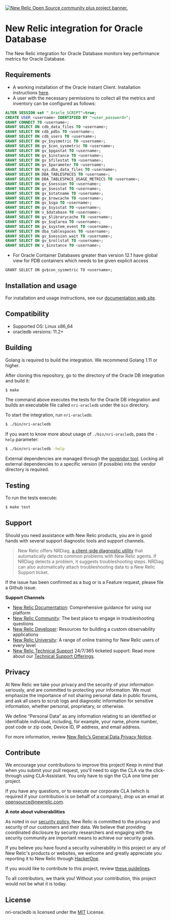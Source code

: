 <a href="https://opensource.newrelic.com/oss-category/#community-plus"><picture><source media="(prefers-color-scheme: dark)" srcset="https://github.com/newrelic/opensource-website/raw/main/src/images/categories/dark/Community_Plus.png"><source media="(prefers-color-scheme: light)" srcset="https://github.com/newrelic/opensource-website/raw/main/src/images/categories/Community_Plus.png"><img alt="New Relic Open Source community plus project banner." src="https://github.com/newrelic/opensource-website/raw/main/src/images/categories/Community_Plus.png"></picture></a> 

# New Relic integration for Oracle Database

The New Relic integration for Oracle Database monitors key performance metrics for Oracle Database.

## Requirements

* A working installation of the Oracle Instant Client. Installation instructions [here](http://www.oracle.com/technetwork/database/database-technologies/instant-client/downloads/index.html).
* A user with the necessary permissions to collect all the metrics and inventory can be configured as follows:
```sql
ALTER SESSION set "_Oracle_SCRIPT"=true;
CREATE USER <username> IDENTIFIED BY "<user_password>";
GRANT CONNECT TO <username>;
GRANT SELECT ON cdb_data_files TO <username>;
GRANT SELECT ON cdb_pdbs TO <username>;
GRANT SELECT ON cdb_users TO <username>;
GRANT SELECT ON gv_$sysmetric TO <username>;
GRANT SELECT ON gv_$con_sysmetric TO <username>;
GRANT SELECT ON gv_$pgastat TO <username>;
GRANT SELECT ON gv_$instance TO <username>;
GRANT SELECT ON gv_$filestat TO <username>;
GRANT SELECT ON gv_$parameter TO <username>;
GRANT SELECT ON sys.dba_data_files TO <username>;
GRANT SELECT ON DBA_TABLESPACES TO <username>;
GRANT SELECT ON DBA_TABLESPACE_USAGE_METRICS TO <username>;
GRANT SELECT ON gv_$session TO <username>;
GRANT SELECT ON gv_$sesstat TO <username>;
GRANT SELECT ON gv_$statname TO <username>;
GRANT SELECT ON gv_$rowcache TO <username>;
GRANT SELECT ON gv_$sga TO <username>;
GRANT SELECT ON gv_$sysstat TO <username>;
GRANT SELECT ON v_$database TO <username>;
GRANT SELECT ON gv_$librarycache TO <username>;
GRANT SELECT ON gv_$sqlarea TO <username>;
GRANT SELECT ON gv_$system_event TO <username>;
GRANT SELECT ON dba_tablespaces TO <username>;
GRANT SELECT ON gv_$session_wait TO <username>;
GRANT SELECT ON gv_$rollstat TO <username>;
GRANT SELECT ON v_$instance TO <username>;
```

* For Oracle Container Databases greater than version 12.1 have global view for PDB containers which needs to be given explicit access
```
GRANT SELECT ON gv$con_sysmetric TO <username>;
```

## Installation and usage

For installation and usage instructions, see our [documentation web site](https://docs.newrelic.com/docs/integrations/host-integrations/host-integrations-list/oracledb-monitoring-integration).

## Compatibility

* Supported OS: Linux x86_64
* oracledb versions: 11.2+

## Building

Golang is required to build the integration. We recommend Golang 1.11 or higher.

After cloning this repository, go to the directory of the Oracle DB integration and build it:

```bash
$ make
```

The command above executes the tests for the Oracle DB integration and builds an executable file called `nri-oracledb` under the `bin` directory. 

To start the integration, run `nri-oracledb`:

```bash
$ ./bin/nri-oracledb
```

If you want to know more about usage of `./bin/nri-oracledb`, pass the `-help` parameter:

```bash
$ ./bin/nri-oracledb -help
```

External dependencies are managed through the [govendor tool](https://github.com/kardianos/govendor). Locking all external dependencies to a specific version (if possible) into the vendor directory is required.

## Testing

To run the tests execute:

```bash
$ make test
```

## Support

Should you need assistance with New Relic products, you are in good hands with several support diagnostic tools and support channels.

> New Relic offers NRDiag, [a client-side diagnostic utility](https://docs.newrelic.com/docs/using-new-relic/cross-product-functions/troubleshooting/new-relic-diagnostics) that automatically detects common problems with New Relic agents. If NRDiag detects a problem, it suggests troubleshooting steps. NRDiag can also automatically attach troubleshooting data to a New Relic Support ticket.

If the issue has been confirmed as a bug or is a Feature request, please file a Github issue.

**Support Channels**

* [New Relic Documentation](https://docs.newrelic.com): Comprehensive guidance for using our platform
* [New Relic Community](https://discuss.newrelic.com): The best place to engage in troubleshooting questions
* [New Relic Developer](https://developer.newrelic.com/): Resources for building a custom observability applications
* [New Relic University](https://learn.newrelic.com/): A range of online training for New Relic users of every level
* [New Relic Technical Support](https://support.newrelic.com/) 24/7/365 ticketed support. Read more about our [Technical Support Offerings](https://docs.newrelic.com/docs/licenses/license-information/general-usage-licenses/support-plan).

## Privacy

At New Relic we take your privacy and the security of your information seriously, and are committed to protecting your information. We must emphasize the importance of not sharing personal data in public forums, and ask all users to scrub logs and diagnostic information for sensitive information, whether personal, proprietary, or otherwise.

We define “Personal Data” as any information relating to an identified or identifiable individual, including, for example, your name, phone number, post code or zip code, Device ID, IP address, and email address.

For more information, review [New Relic’s General Data Privacy Notice](https://newrelic.com/termsandconditions/privacy).

## Contribute

We encourage your contributions to improve this project! Keep in mind that when you submit your pull request, you'll need to sign the CLA via the click-through using CLA-Assistant. You only have to sign the CLA one time per project.

If you have any questions, or to execute our corporate CLA (which is required if your contribution is on behalf of a company), drop us an email at opensource@newrelic.com.

**A note about vulnerabilities**

As noted in our [security policy](../../security/policy), New Relic is committed to the privacy and security of our customers and their data. We believe that providing coordinated disclosure by security researchers and engaging with the security community are important means to achieve our security goals.

If you believe you have found a security vulnerability in this project or any of New Relic's products or websites, we welcome and greatly appreciate you reporting it to New Relic through [HackerOne](https://hackerone.com/newrelic).

If you would like to contribute to this project, review [these guidelines](./CONTRIBUTING.md).

To all contributors, we thank you!  Without your contribution, this project would not be what it is today.

## License

nri-oracledb is licensed under the [MIT](/LICENSE) License.

